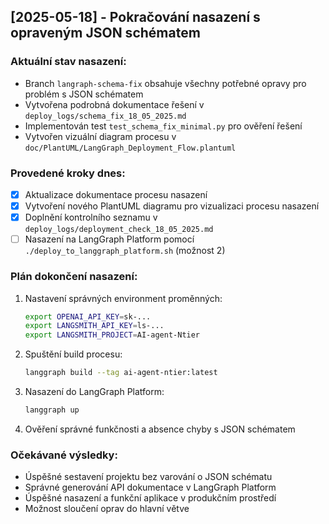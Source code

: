 ## [2025-05-18] - Pokračování nasazení s opraveným JSON schématem

### Aktuální stav nasazení:
- Branch `langraph-schema-fix` obsahuje všechny potřebné opravy pro problém s JSON schématem
- Vytvořena podrobná dokumentace řešení v `deploy_logs/schema_fix_18_05_2025.md`
- Implementován test `test_schema_fix_minimal.py` pro ověření řešení
- Vytvořen vizuální diagram procesu v `doc/PlantUML/LangGraph_Deployment_Flow.plantuml`

### Provedené kroky dnes:
- [x] Aktualizace dokumentace procesu nasazení
- [x] Vytvoření nového PlantUML diagramu pro vizualizaci procesu nasazení
- [x] Doplnění kontrolního seznamu v `deploy_logs/deployment_check_18_05_2025.md`
- [ ] Nasazení na LangGraph Platform pomocí `./deploy_to_langgraph_platform.sh` (možnost 2)

### Plán dokončení nasazení:
1. Nastavení správných environment proměnných:
   ```bash
   export OPENAI_API_KEY=sk-...
   export LANGSMITH_API_KEY=ls-...
   export LANGSMITH_PROJECT=AI-agent-Ntier
   ```

2. Spuštění build procesu:
   ```bash
   langgraph build --tag ai-agent-ntier:latest
   ```

3. Nasazení do LangGraph Platform:
   ```bash
   langgraph up
   ```

4. Ověření správné funkčnosti a absence chyby s JSON schématem

### Očekávané výsledky:
- Úspěšné sestavení projektu bez varování o JSON schématu
- Správné generování API dokumentace v LangGraph Platform
- Úspěšné nasazení a funkční aplikace v produkčním prostředí
- Možnost sloučení oprav do hlavní větve
